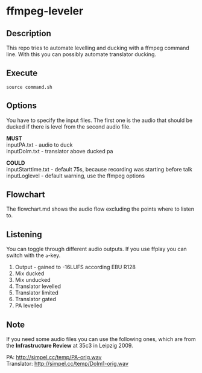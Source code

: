 # ffmpeg-leveler

## Description
This repo tries to automate levelling and ducking with a ffmpeg command line.
With this you can possibly automate translator ducking.

## Execute
`source command.sh`

## Options
You have to specify the input files. The first one is the audio that should be ducked if there is level from the second audio file.

__MUST__  
inputPA.txt - audio to duck  
inputDolm.txt - translator above ducked pa

__COULD__  
inputStarttime.txt - default 75s, because recording was starting before talk  
inputLoglevel - default warning, use the ffmpeg options

## Flowchart
The flowchart.md shows the audio flow excluding the points where to listen to.

## Listening
You can toggle through different audio outputs. If you use ffplay you can switch with the `a`-key.  
1. Output - gained to -16LUFS according EBU R128
2. Mix ducked
3. Mix unducked
4. Translator levelled
5. Translator limited
6. Translator gated
7. PA levelled

## Note
If you need some audio files you can use the following ones, which are from the __Infrastructure Review__ at 35c3 in Leipzig 2009.

PA: http://simpel.cc/temp/PA-orig.wav  
Translator: http://simpel.cc/temp/Dolm1-orig.wav
